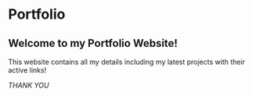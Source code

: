 # Portfolio

## Welcome to my Portfolio Website!

This website contains all my details including my latest projects with their active links! 

_THANK YOU_
